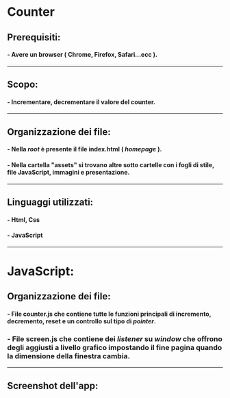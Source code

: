 # **Counter**
## **Prerequisiti:** 
#### - Avere un browser ( Chrome, Firefox, Safari...ecc ).

---

## **Scopo:** 
#### - Incrementare, decrementare il valore del counter.

---

## **Organizzazione dei file:** 
#### - Nella _root_ è presente il file **index.html** ( _homepage_ ).
#### - Nella cartella "**assets**" si trovano altre sotto cartelle con i fogli di stile, file JavaScript, immagini e presentazione.

---

## **Linguaggi utilizzati:** 
#### - Html, Css
#### - JavaScript

---

# **JavaScript:** 

## **Organizzazione dei file:**
#### - File **counter.js** che contiene tutte le funzioni principali di incremento, decremento, reset e un controllo sul tipo di _pointer_.
### - File **screen.js** che contiene dei _listener_ su _window_ che offrono degli aggiusti a livello grafico impostando il fine pagina quando la dimensione della finestra cambia.

---

## **Screenshot dell'app:**
